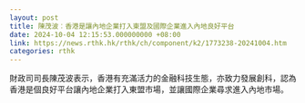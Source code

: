 ```yaml
---
layout: post
title: 陳茂波︰香港是讓內地企業打入東盟及國際企業進入內地良好平台
date: 2024-10-04 12:15:53.000000000 +08:00
link: https://news.rthk.hk/rthk/ch/component/k2/1773238-20241004.htm
categories: rthk
---
```


財政司司長陳茂波表示，香港有充滿活力的金融科技生態，亦致力發展創科，認為香港是個良好平台讓內地企業打入東盟市場，並讓國際企業尋求進入內地市場。
